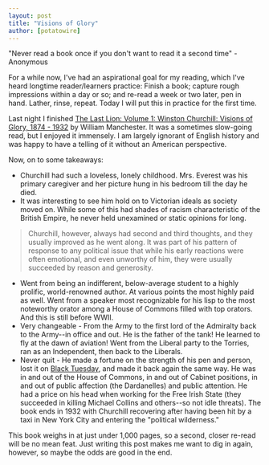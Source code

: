 ```yaml
---
layout: post
title: "Visions of Glory"
author: [potatowire]
---
```


"Never read a book once if you don't want to read it a second time" - Anonymous  

For a while now, I've had an aspirational goal for my reading, which I've heard longtime reader/learners practice: Finish a book; capture rough impressions within a day or so; and re-read a week or two later, pen in hand. Lather, rinse, repeat. Today I will put this in practice for the first time.

Last night I finished [The Last Lion: Volume 1: Winston Churchill: Visions of Glory, 1874 - 1932](http://www.amazon.com/dp/B0092XHPWC/?tag=potatowire-20) by William Manchester. It was a sometimes slow-going read, but I enjoyed it immensely. I am largely ignorant of English history and was happy to have a telling of it without an American perspective.

Now, on to some takeaways:

* Churchill had such a loveless, lonely childhood. Mrs. Everest was his primary caregiver and her picture hung in his bedroom till the day he died.
* It was interesting to see him hold on to Victorian ideals as society moved on. While some of this had shades of racism characteristic of the British Empire, he never held unexamined or static opinions for long. 
 > Churchill, however, always had second and third thoughts, and they usually improved as he went along. It was part of his pattern of response to any political issue that while his early reactions were often emotional, and even unworthy of him, they were usually succeeded by reason and generosity.
* Went from being an indifferent, below-average student to a highly prolific, world-renowned author. At various points the most highly paid as well. Went from a speaker most recognizable for his lisp to the most noteworthy orator among a House of Commons filled with top orators. And this is still before WWII.
* Very changeable - From the Army to the first lord of the Admiralty back to the Army--in office and out. He is the father of the tank! He learned to fly at the dawn of aviation! Went from the Liberal party to the Torries, ran as an Independent, then back to the Liberals.
*  Never quit - He made a fortune on the strength of his pen and person, lost it on [Black Tuesday](https://en.m.wikipedia.org/wiki/Wall_Street_Crash_of_1929), and made it back again the same way. He was in and out of the House of Commons, in and out of Cabinet positions, in and out of public affection (the Dardanelles) and public attention. He had a price on his head when working for the Free Irish State (they succeeded in killing Michael Collins and others--so not idle threats). The book ends in 1932 with Churchill recovering after having been hit by a taxi in New York City and entering the "political wilderness."

This book weighs in at just under 1,000 pages, so a second, closer re-read will be no mean feat. Just writing this post makes me want to dig in again, however, so maybe the odds are good in the end.